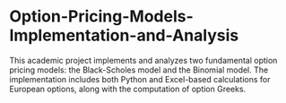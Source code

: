 # Option-Pricing-Models-Implementation-and-Analysis
This academic project implements and analyzes two fundamental option pricing models: the Black-Scholes model and the Binomial model. The implementation includes both Python and Excel-based calculations for European options, along with the computation of option Greeks. 
